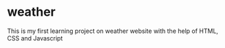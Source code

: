 # weather
This is my first learning project on weather website with the help of HTML, CSS  and Javascript
